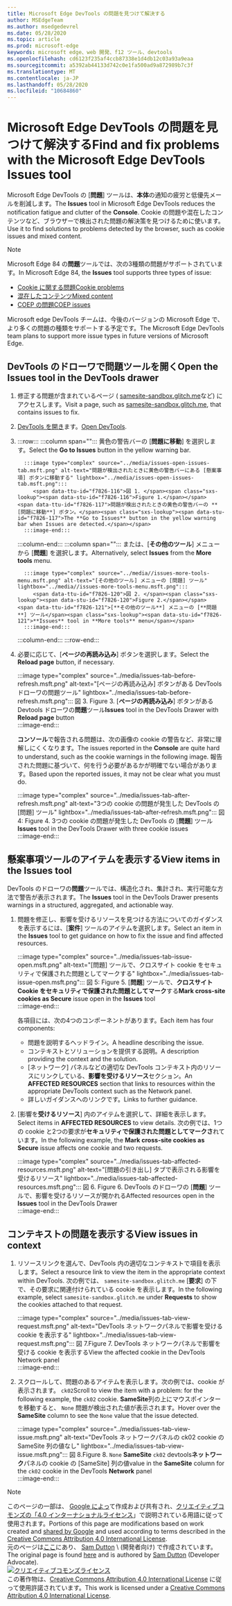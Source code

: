 ```yaml
---
title: Microsoft Edge DevTools の問題を見つけて解決する
author: MSEdgeTeam
ms.author: msedgedevrel
ms.date: 05/28/2020
ms.topic: article
ms.prod: microsoft-edge
keywords: microsoft edge、web 開発、f12 ツール、devtools
ms.openlocfilehash: cd6123f235af4ccb87338e1d4db12c03a93a9eaa
ms.sourcegitcommit: a5392ab44133d742c0e1fa500ad9a872989b7c3f
ms.translationtype: MT
ms.contentlocale: ja-JP
ms.lasthandoff: 05/28/2020
ms.locfileid: "10684860"
---
```

<!-- Copyright Sam Dutton 

   Licensed under the Apache License, Version 2.0 (the "License");
   you may not use this file except in compliance with the License.
   You may obtain a copy of the License at

       https://www.apache.org/licenses/LICENSE-2.0

   Unless required by applicable law or agreed to in writing, software
   distributed under the License is distributed on an "AS IS" BASIS,
   WITHOUT WARRANTIES OR CONDITIONS OF ANY KIND, either express or implied.
   See the License for the specific language governing permissions and
   limitations under the License.  -->  





# <span data-ttu-id="f7826-103">Microsoft Edge DevTools の問題を見つけて解決する</span><span class="sxs-lookup"><span data-stu-id="f7826-103">Find and fix problems with the Microsoft Edge DevTools Issues tool</span></span>   



<span data-ttu-id="f7826-104">Microsoft Edge DevTools の [**問題**] ツールは、**本体**の通知の疲労と低優先メールを削減します。</span><span class="sxs-lookup"><span data-stu-id="f7826-104">The **Issues** tool in Microsoft Edge DevTools reduces the notification fatigue and clutter of the **Console**.</span></span>  <span data-ttu-id="f7826-105">Cookie の問題や混在したコンテンツなど、ブラウザーで検出された問題の解決策を見つけるために使います。</span><span class="sxs-lookup"><span data-stu-id="f7826-105">Use it to find solutions to problems detected by the browser, such as cookie issues and mixed content.</span></span>  

> [!NOTE]
> <span data-ttu-id="f7826-106">Microsoft Edge 84 の**問題**ツールでは、次の3種類の問題がサポートされています。</span><span class="sxs-lookup"><span data-stu-id="f7826-106">In Microsoft Edge 84, the **Issues** tool supports three types of issue:</span></span>  
> *   [<span data-ttu-id="f7826-107">Cookie に関する問題</span><span class="sxs-lookup"><span data-stu-id="f7826-107">Cookie problems</span></span>][MDNSameSiteCookies]  
> *   [<span data-ttu-id="f7826-108">混在したコンテンツ</span><span class="sxs-lookup"><span data-stu-id="f7826-108">Mixed content</span></span>][MDNMixedContent]  
> *   [<span data-ttu-id="f7826-109">COEP の問題</span><span class="sxs-lookup"><span data-stu-id="f7826-109">COEP issues</span></span>][W3CCOEPSpec]
> 
> <span data-ttu-id="f7826-110">Microsoft edge DevTools チームは、今後のバージョンの Microsoft Edge で、より多くの問題の種類をサポートする予定です。</span><span class="sxs-lookup"><span data-stu-id="f7826-110">The Microsoft Edge DevTools team plans to support more issue types in future versions of Microsoft Edge.</span></span>  

## <span data-ttu-id="f7826-111">DevTools のドローワで問題ツールを開く</span><span class="sxs-lookup"><span data-stu-id="f7826-111">Open the Issues tool in the DevTools drawer</span></span>   

1.  <span data-ttu-id="f7826-112">修正する問題が含まれているページ ( [samesite-sandbox.glitch.me][GlitchSamesiteSandbox]など) にアクセスします。</span><span class="sxs-lookup"><span data-stu-id="f7826-112">Visit a page, such as [samesite-sandbox.glitch.me][GlitchSamesiteSandbox], that contains issues to fix.</span></span>  
1.  <span data-ttu-id="f7826-113">[DevTools を開き][DevtoolsOpen]ます。</span><span class="sxs-lookup"><span data-stu-id="f7826-113">[Open DevTools][DevtoolsOpen].</span></span>  
1.  :::row:::
       :::column span="":::
          <span data-ttu-id="f7826-114">黄色の警告バーの [**問題に移動**] を選択します。</span><span class="sxs-lookup"><span data-stu-id="f7826-114">Select the **Go to Issues** button in the yellow warning bar.</span></span>  
          
          :::image type="complex" source="../media/issues-open-issues-tab.msft.png" alt-text="問題が検出されたときに黄色の警告バーにある [懸案事項] ボタンに移動する" lightbox="../media/issues-open-issues-tab.msft.png":::
             <span data-ttu-id="f7826-116">図 1. </span><span class="sxs-lookup"><span data-stu-id="f7826-116">Figure 1.</span></span>  <span data-ttu-id="f7826-117">問題が検出されたときの黄色の警告バーの **[問題に移動**] ボタン。</span><span class="sxs-lookup"><span data-stu-id="f7826-117">The **Go to Issues** button in the yellow warning bar when Issues are detected.</span></span>  
          :::image-end:::  
       :::column-end:::
       :::column span="":::
          <span data-ttu-id="f7826-118">または、[**その他のツール**] メニューから [**問題**] を選択します。</span><span class="sxs-lookup"><span data-stu-id="f7826-118">Alternatively, select **Issues** from the **More tools** menu.</span></span>  
          
          :::image type="complex" source="../media//issues-more-tools-menu.msft.png" alt-text="[その他のツール] メニューの [問題] ツール" lightbox="../media//issues-more-tools-menu.msft.png":::
             <span data-ttu-id="f7826-120">図 2. </span><span class="sxs-lookup"><span data-stu-id="f7826-120">Figure 2.</span></span>  <span data-ttu-id="f7826-121">[**その他のツール**] メニューの [**問題**] ツール</span><span class="sxs-lookup"><span data-stu-id="f7826-121">**Issues** tool in **More tools** menu</span></span>  
          :::image-end:::  
       :::column-end:::
    :::row-end:::
    
1.  <span data-ttu-id="f7826-122">必要に応じて、[**ページの再読み込み**] ボタンを選択します。</span><span class="sxs-lookup"><span data-stu-id="f7826-122">Select the **Reload page** button, if necessary.</span></span>  
    
    :::image type="complex" source="../media/issues-tab-before-refresh.msft.png" alt-text="[ページの再読み込み] ボタンがある DevTools ドローワの問題ツール" lightbox="../media/issues-tab-before-refresh.msft.png":::
       <span data-ttu-id="f7826-124">図 3. </span><span class="sxs-lookup"><span data-stu-id="f7826-124">Figure 3.</span></span>  <span data-ttu-id="f7826-125">[**ページの再読み込み**] ボタンがある Devtools ドローワの**問題**ツール</span><span class="sxs-lookup"><span data-stu-id="f7826-125">**Issues** tool in the DevTools Drawer with **Reload page** button</span></span>  
    :::image-end:::  

    <span data-ttu-id="f7826-126">**コンソール**で報告される問題は、次の画像の cookie の警告など、非常に理解しにくくなります。</span><span class="sxs-lookup"><span data-stu-id="f7826-126">The issues reported in the **Console** are quite hard to understand, such as the cookie warnings in the following image.</span></span>  <span data-ttu-id="f7826-127">報告された問題に基づいて、何を行う必要があるかが明確でない場合があります。</span><span class="sxs-lookup"><span data-stu-id="f7826-127">Based upon the reported issues, it may not be clear what you must do.</span></span>  
    
    :::image type="complex" source="../media/issues-tab-after-refresh.msft.png" alt-text="3つの cookie の問題が発生した DevTools の [問題] ツール" lightbox="../media/issues-tab-after-refresh.msft.png":::
       <span data-ttu-id="f7826-129">図 4: </span><span class="sxs-lookup"><span data-stu-id="f7826-129">Figure 4.</span></span>  <span data-ttu-id="f7826-130">3つの cookie の問題が発生した DevTools の [**問題**] ツール</span><span class="sxs-lookup"><span data-stu-id="f7826-130">**Issues** tool in the DevTools Drawer with three cookie issues</span></span>  
    :::image-end:::  
    
## <span data-ttu-id="f7826-131">懸案事項ツールのアイテムを表示する</span><span class="sxs-lookup"><span data-stu-id="f7826-131">View items in the Issues tool</span></span>   

<span data-ttu-id="f7826-132">DevTools のドローワの**問題**ツールでは、構造化され、集計され、実行可能な方法で警告が表示されます。</span><span class="sxs-lookup"><span data-stu-id="f7826-132">The **Issues** tool in the DevTools Drawer presents warnings in a structured, aggregated, and actionable way.</span></span>  

1.  <span data-ttu-id="f7826-133">問題を修正し、影響を受けるリソースを見つける方法についてのガイダンスを表示するには、[**案件**] ツールのアイテムを選択します。</span><span class="sxs-lookup"><span data-stu-id="f7826-133">Select an item in the **Issues** tool to get guidance on how to fix the issue and find affected resources.</span></span>  
    
    :::image type="complex" source="../media/issues-tab-issue-open.msft.png" alt-text="[問題] ツールで、クロスサイト cookie をセキュリティで保護された問題としてマークする" lightbox="../media/issues-tab-issue-open.msft.png":::
       <span data-ttu-id="f7826-135">図 5: </span><span class="sxs-lookup"><span data-stu-id="f7826-135">Figure 5.</span></span>  <span data-ttu-id="f7826-136">[**問題**] ツールで、**クロスサイト Cookie をセキュリティで保護された問題としてマーク**する</span><span class="sxs-lookup"><span data-stu-id="f7826-136">**Mark cross-site cookies as Secure** issue open in the **Issues** tool</span></span>  
    :::image-end:::  
    
    <span data-ttu-id="f7826-137">各項目には、次の4つのコンポーネントがあります。</span><span class="sxs-lookup"><span data-stu-id="f7826-137">Each item has four components:</span></span>  
    
    *   <span data-ttu-id="f7826-138">問題を説明するヘッドライン。</span><span class="sxs-lookup"><span data-stu-id="f7826-138">A headline describing the issue.</span></span>  
    *   <span data-ttu-id="f7826-139">コンテキストとソリューションを提供する説明。</span><span class="sxs-lookup"><span data-stu-id="f7826-139">A description providing the context and the solution.</span></span>  
    *   <span data-ttu-id="f7826-140">[ネットワーク] パネルなどの適切な DevTools コンテキスト内のリソースにリンクしている、**影響を受けるリソース**セクション。</span><span class="sxs-lookup"><span data-stu-id="f7826-140">An **AFFECTED RESOURCES** section that links to resources within the appropriate DevTools context such as the Network panel.</span></span>  
    *   <span data-ttu-id="f7826-141">詳しいガイダンスへのリンクです。</span><span class="sxs-lookup"><span data-stu-id="f7826-141">Links to further guidance.</span></span>  
    
1.  <span data-ttu-id="f7826-142">[影響を**受けるリソース**] 内のアイテムを選択して、詳細を表示します。</span><span class="sxs-lookup"><span data-stu-id="f7826-142">Select items in **AFFECTED RESOURCES** to view details.</span></span>  <span data-ttu-id="f7826-143">次の例では、1つの cookie と2つの要求が**セキュリティで保護された問題としてマークさ**れています。</span><span class="sxs-lookup"><span data-stu-id="f7826-143">In the following example, the **Mark cross-site cookies as Secure** issue affects one cookie and two requests.</span></span>  
    
    :::image type="complex" source="../media/issues-tab-affected-resources.msft.png" alt-text="[問題の引き出し] タブで表示される影響を受けるリソース" lightbox="../media/issues-tab-affected-resources.msft.png":::
       <span data-ttu-id="f7826-145">図 6. </span><span class="sxs-lookup"><span data-stu-id="f7826-145">Figure 6.</span></span>  <span data-ttu-id="f7826-146">DevTools のドローワの [**問題**] ツールで、影響を受けるリソースが開かれる</span><span class="sxs-lookup"><span data-stu-id="f7826-146">Affected resources open in the **Issues** tool in the DevTools Drawer</span></span>  
    :::image-end:::  
    
## <span data-ttu-id="f7826-147">コンテキストの問題を表示する</span><span class="sxs-lookup"><span data-stu-id="f7826-147">View issues in context</span></span>   

1.  <span data-ttu-id="f7826-148">リソースリンクを選んで、DevTools 内の適切なコンテキストで項目を表示します。</span><span class="sxs-lookup"><span data-stu-id="f7826-148">Select a resource link to view the item in the appropriate context within DevTools.</span></span>  <span data-ttu-id="f7826-149">次の例では、 `samesite-sandbox.glitch.me` [**要求**] の下で、その要求に関連付けられている cookie を表示します。</span><span class="sxs-lookup"><span data-stu-id="f7826-149">In the following example, select `samesite-sandbox.glitch.me` under **Requests** to show the cookies attached to that request.</span></span>  
    
    :::image type="complex" source="../media/issues-tab-view-request.msft.png" alt-text="DevTools ネットワークパネルで影響を受ける cookie を表示する" lightbox="../media/issues-tab-view-request.msft.png":::
       <span data-ttu-id="f7826-151">図 7.</span><span class="sxs-lookup"><span data-stu-id="f7826-151">Figure 7.</span></span>  <span data-ttu-id="f7826-152">DevTools ネットワークパネルで影響を受ける cookie を表示する</span><span class="sxs-lookup"><span data-stu-id="f7826-152">View the affected cookie in the DevTools Network panel</span></span>  
    :::image-end:::  

1.  <span data-ttu-id="f7826-153">スクロールして、問題のあるアイテムを表示します。次の例では、cookie が表示されます。 `ck02`</span><span class="sxs-lookup"><span data-stu-id="f7826-153">Scroll to view the item with a problem: for the following example, the `ck02` cookie.</span></span>  <span data-ttu-id="f7826-154">**SameSite**列の上にマウスポインターを移動すると、 `None` 問題が検出された値が表示されます。</span><span class="sxs-lookup"><span data-stu-id="f7826-154">Hover over the **SameSite** column to see the `None` value that the issue detected.</span></span>  
    
    :::image type="complex" source="../media/issues-tab-view-issue.msft.png" alt-text="DevTools ネットワークパネルの ck02 cookie の SameSite 列の値なし" lightbox="../media/issues-tab-view-issue.msft.png":::
       <span data-ttu-id="f7826-156">図 8.</span><span class="sxs-lookup"><span data-stu-id="f7826-156">Figure 8.</span></span>  `None` <span data-ttu-id="f7826-157">**SameSite** `ck02` devtools**ネットワーク**パネルの cookie の [SameSite] 列の値</span><span class="sxs-lookup"><span data-stu-id="f7826-157">value in the **SameSite** column for the `ck02` cookie in the DevTools **Network** panel</span></span>  
    :::image-end:::  

<!--## Feedback  -->  



<!-- image links -->  

<!-- links -->  

[DevtoolsOpen]: /microsoft-edge/devtools-guide-chromium/open "Microsoft Edge DevTools を開く |Microsoft ドキュメント"  

[GlitchSamesiteSandbox]: https://samesite-sandbox.glitch.me "SameSite cookie のテスト |故障"  

[MDNSameSiteCookies]: https://developer.mozilla.org/docs/Web/HTTP/Headers/Set-Cookie/SameSite "SameSite クッキー |MDN"  
[MDNMixedContent]: https://developer.mozilla.org/docs/Web/Security/Mixed_content "混在したコンテンツ |MDN"  

[W3CCOEPSpec]: https://wicg.github.io/cross-origin-embedder-policy "Embedder のクロスオリジンのポリシー |Web Incubator コミュニティグループ"  

> [!NOTE]
> <span data-ttu-id="f7826-163">このページの一部は、 [Google によっ][GoogleSitePolicies]て作成および共有され、[クリエイティブコモンズの「4.0 インターナショナルライセンス][CCA4IL]」で説明されている用語に従って使用されます。</span><span class="sxs-lookup"><span data-stu-id="f7826-163">Portions of this page are modifications based on work created and [shared by Google][GoogleSitePolicies] and used according to terms described in the [Creative Commons Attribution 4.0 International License][CCA4IL].</span></span>  
> <span data-ttu-id="f7826-164">元のページは[ここ](https://developers.google.com/web/tools/chrome-devtools/issues/index)にあり、 [Sam Dutton][SamDutton] \ (開発者向け) で作成されています。</span><span class="sxs-lookup"><span data-stu-id="f7826-164">The original page is found [here](https://developers.google.com/web/tools/chrome-devtools/issues/index) and is authored by [Sam Dutton][SamDutton] \(Developer Advocate\).</span></span>  
[![クリエイティブコモンズライセンス][CCby4Image]][CCA4IL]  
<span data-ttu-id="f7826-166">この著作物は、[Creative Commons Attribution 4.0 International License][CCA4IL] に従って使用許諾されています。</span><span class="sxs-lookup"><span data-stu-id="f7826-166">This work is licensed under a [Creative Commons Attribution 4.0 International License][CCA4IL].</span></span>  

[CCA4IL]: https://creativecommons.org/licenses/by/4.0  
[CCby4Image]: https://i.creativecommons.org/l/by/4.0/88x31.png  
[GoogleSitePolicies]: https://developers.google.com/terms/site-policies  
[KayceBasques]: https://developers.google.com/web/resources/contributors/kaycebasques  
[SamDutton]: https://developers.google.com/web/resources/contributors/samdutton  
